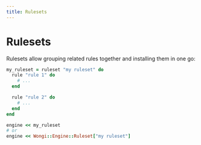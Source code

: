 ```yaml
---
title: Rulesets
---
```


# Rulesets

Rulesets allow grouping related rules together and installing them in one go:

```ruby
my_ruleset = ruleset "my ruleset" do
  rule "rule 1" do
    # ...
  end

  rule "rule 2" do
    # ...
  end
end

engine << my_ruleset
# or
engine << Wongi::Engine::Ruleset["my ruleset"]
```

